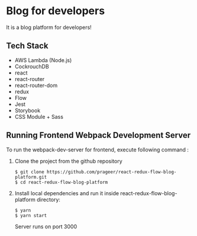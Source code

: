 # Blog for developers

It is a blog platform for developers!

## Tech Stack
  - AWS Lambda (Node.js)
  - CockrouchDB
  - react
  - react-router
  - react-router-dom
  - redux
  - Flow
  - Jest
  - Storybook
  - CSS Module + Sass

## Running Frontend Webpack Development Server

To run the webpack-dev-server for frontend, execute following command :

1. Clone the project from the github repository

    ```
    $ git clone https://github.com/prageer/react-redux-flow-blog-platform.git
    $ cd react-redux-flow-blog-platform
    ```
    
2. Install local dependencies and run it inside react-redux-flow-blog-platform directory:

    ```
    $ yarn
    $ yarn start
    ```
   Server runs on port 3000
